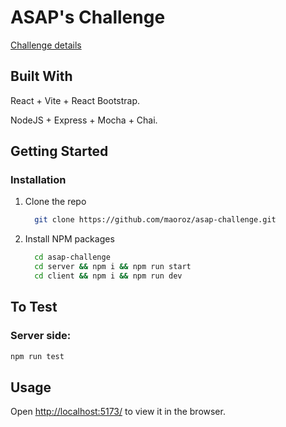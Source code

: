 # ASAP's Challenge

[Challenge details](https://cs1.ssltrust.me/s/YeaQjE8XFljaMxv)

## Built With

React + Vite + React Bootstrap.

NodeJS + Express + Mocha + Chai.

## Getting Started

### Installation

1. Clone the repo
   ```sh
     git clone https://github.com/maoroz/asap-challenge.git
   ```
2. Install NPM packages
   ```sh
     cd asap-challenge
     cd server && npm i && npm run start
     cd client && npm i && npm run dev
   ```

## To Test 

### Server side:
```sh
npm run test
```

## Usage
Open [http://localhost:5173/](http://localhost:5173/) to view it in the browser.